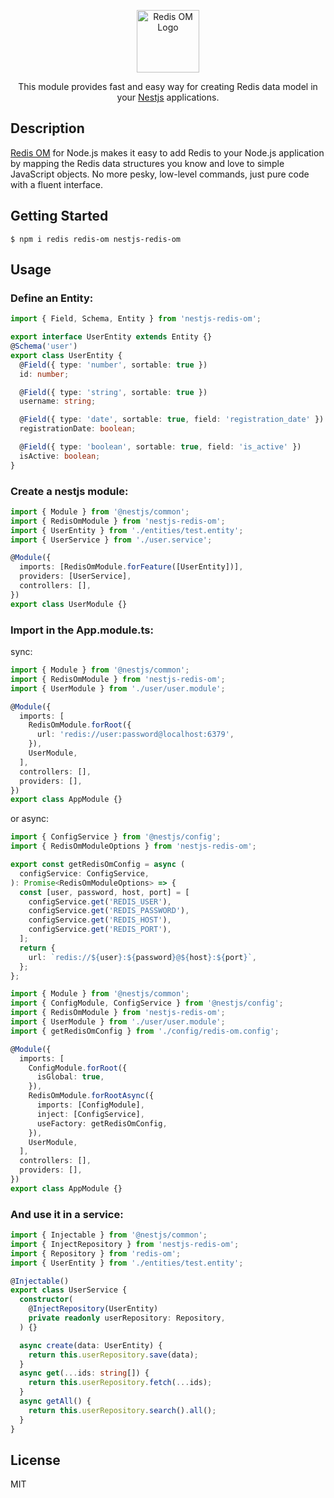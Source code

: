 <p align="center">
  <img height="100px" src="./.github/redisoM.svg" alt="Redis OM Logo" />
</p>

<p align="center" >
  This module provides fast and easy way for creating Redis data model in your <a href="https://github.com/nestjs/nest" target="blank" rel="noopener noreferrer">Nestjs</a> applications.
</p>

## Description

<p>
  <a href="https://github.com/redis/redis-om-node" target="blank" rel="noopener noreferrer">Redis OM</a> for Node.js makes it easy to add Redis to your Node.js application by mapping the Redis data structures you know and love to simple JavaScript objects. No more pesky, low-level commands, just pure code with a fluent interface.
</p>

## Getting Started

```
$ npm i redis redis-om nestjs-redis-om
```

## Usage

### Define an Entity:

```typescript
import { Field, Schema, Entity } from 'nestjs-redis-om';

export interface UserEntity extends Entity {}
@Schema('user')
export class UserEntity {
  @Field({ type: 'number', sortable: true })
  id: number;

  @Field({ type: 'string', sortable: true })
  username: string;

  @Field({ type: 'date', sortable: true, field: 'registration_date' })
  registrationDate: boolean;

  @Field({ type: 'boolean', sortable: true, field: 'is_active' })
  isActive: boolean;
}
```

### Create a nestjs module:

```typescript
import { Module } from '@nestjs/common';
import { RedisOmModule } from 'nestjs-redis-om';
import { UserEntity } from './entities/test.entity';
import { UserService } from './user.service';

@Module({
  imports: [RedisOmModule.forFeature([UserEntity])],
  providers: [UserService],
  controllers: [],
})
export class UserModule {}
```

### Import in the App.module.ts:

sync:

```typescript
import { Module } from '@nestjs/common';
import { RedisOmModule } from 'nestjs-redis-om';
import { UserModule } from './user/user.module';

@Module({
  imports: [
    RedisOmModule.forRoot({
      url: 'redis://user:password@localhost:6379',
    }),
    UserModule,
  ],
  controllers: [],
  providers: [],
})
export class AppModule {}
```

or async:

```typescript
import { ConfigService } from '@nestjs/config';
import { RedisOmModuleOptions } from 'nestjs-redis-om';

export const getRedisOmConfig = async (
  configService: ConfigService,
): Promise<RedisOmModuleOptions> => {
  const [user, password, host, port] = [
    configService.get('REDIS_USER'),
    configService.get('REDIS_PASSWORD'),
    configService.get('REDIS_HOST'),
    configService.get('REDIS_PORT'),
  ];
  return {
    url: `redis://${user}:${password}@${host}:${port}`,
  };
};
```

```typescript
import { Module } from '@nestjs/common';
import { ConfigModule, ConfigService } from '@nestjs/config';
import { RedisOmModule } from 'nestjs-redis-om';
import { UserModule } from './user/user.module';
import { getRedisOmConfig } from './config/redis-om.config';

@Module({
  imports: [
    ConfigModule.forRoot({
      isGlobal: true,
    }),
    RedisOmModule.forRootAsync({
      imports: [ConfigModule],
      inject: [ConfigService],
      useFactory: getRedisOmConfig,
    }),
    UserModule,
  ],
  controllers: [],
  providers: [],
})
export class AppModule {}
```

### And use it in a service:

```typescript
import { Injectable } from '@nestjs/common';
import { InjectRepository } from 'nestjs-redis-om';
import { Repository } from 'redis-om';
import { UserEntity } from './entities/test.entity';

@Injectable()
export class UserService {
  constructor(
    @InjectRepository(UserEntity)
    private readonly userRepository: Repository,
  ) {}

  async create(data: UserEntity) {
    return this.userRepository.save(data);
  }
  async get(...ids: string[]) {
    return this.userRepository.fetch(...ids);
  }
  async getAll() {
    return this.userRepository.search().all();
  }
}
```

## License

MIT
